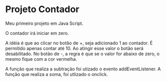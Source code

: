 # Projeto Contador
Meu primeiro projeto em Java Script.

O contador irá iniciar em zero.

A idéia é que ao clicar no botão de +, seja adicionado 1 ao contador. É permitido apenas contar até 10. Ao atingir esse valor o botão será desabilitado.
No botão de -, a regra é que se o valor for abaixo de zero, o mesmo fique com a cor vermelha. 

A função que realiza a subtração foi utizado o evento addEventListener.
A função que realiza a soma, foi utlizado o onclick.
